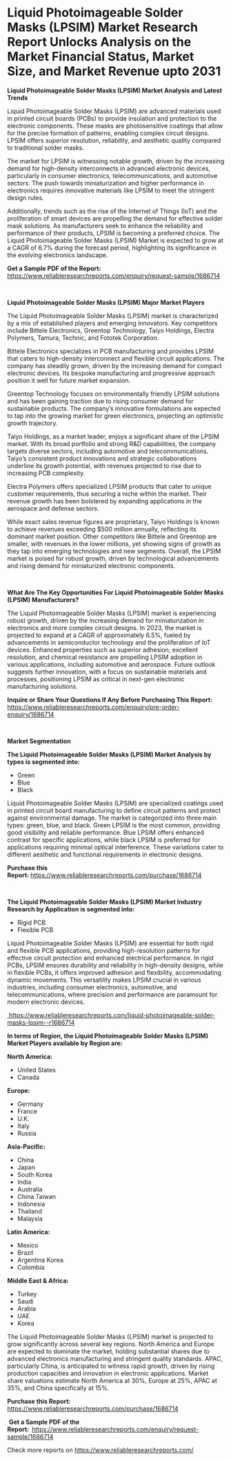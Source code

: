 <p><h1>Liquid Photoimageable Solder Masks (LPSIM) Market Research Report Unlocks Analysis on the Market Financial Status, Market Size, and Market Revenue upto 2031</h1></p><p><strong>Liquid Photoimageable Solder Masks (LPSIM) Market Analysis and Latest Trends</strong></p>
<p><p>Liquid Photoimageable Solder Masks (LPSIM) are advanced materials used in printed circuit boards (PCBs) to provide insulation and protection to the electronic components. These masks are photosensitive coatings that allow for the precise formation of patterns, enabling complex circuit designs. LPSIM offers superior resolution, reliability, and aesthetic quality compared to traditional solder masks. </p><p>The market for LPSIM is witnessing notable growth, driven by the increasing demand for high-density interconnects in advanced electronic devices, particularly in consumer electronics, telecommunications, and automotive sectors. The push towards miniaturization and higher performance in electronics requires innovative materials like LPSIM to meet the stringent design rules. </p><p>Additionally, trends such as the rise of the Internet of Things (IoT) and the proliferation of smart devices are propelling the demand for effective solder mask solutions. As manufacturers seek to enhance the reliability and performance of their products, LPSIM is becoming a preferred choice. The Liquid Photoimageable Solder Masks (LPSIM) Market is expected to grow at a CAGR of 6.7% during the forecast period, highlighting its significance in the evolving electronics landscape.</p></p>
<p><strong>Get a Sample PDF of the Report:&nbsp;</strong> <a href="https://www.reliableresearchreports.com/enquiry/request-sample/1686714?utm_campaign=2002&utm_medium=2&utm_source=Github&utm_content=ia&utm_term=31122024&utm_id=liquid-photoimageable-solder-masks-lpsim">https://www.reliableresearchreports.com/enquiry/request-sample/1686714</a></p>
<p>&nbsp;</p>
<p><strong>Liquid Photoimageable Solder Masks (LPSIM) Major Market Players</strong></p>
<p><p>The Liquid Photoimageable Solder Masks (LPSIM) market is characterized by a mix of established players and emerging innovators. Key competitors include Bittele Electronics, Greentop Technology, Taiyo Holdings, Electra Polymers, Tamura, Technic, and Fototek Corporation.</p><p>Bittele Electronics specializes in PCB manufacturing and provides LPSIM that caters to high-density interconnect and flexible circuit applications. The company has steadily grown, driven by the increasing demand for compact electronic devices. Its bespoke manufacturing and progressive approach position it well for future market expansion.</p><p>Greentop Technology focuses on environmentally friendly LPSIM solutions and has been gaining traction due to rising consumer demand for sustainable products. The company’s innovative formulations are expected to tap into the growing market for green electronics, projecting an optimistic growth trajectory.</p><p>Taiyo Holdings, as a market leader, enjoys a significant share of the LPSIM market. With its broad portfolio and strong R&D capabilities, the company targets diverse sectors, including automotive and telecommunications. Taiyo’s consistent product innovations and strategic collaborations underline its growth potential, with revenues projected to rise due to increasing PCB complexity.</p><p>Electra Polymers offers specialized LPSIM products that cater to unique customer requirements, thus securing a niche within the market. Their revenue growth has been bolstered by expanding applications in the aerospace and defense sectors.</p><p>While exact sales revenue figures are proprietary, Taiyo Holdings is known to achieve revenues exceeding $500 million annually, reflecting its dominant market position. Other competitors like Bittele and Greentop are smaller, with revenues in the lower millions, yet showing signs of growth as they tap into emerging technologies and new segments. Overall, the LPSIM market is poised for robust growth, driven by technological advancements and rising demand for miniaturized electronic components.</p></p>
<p>&nbsp;</p>
<p><strong>What Are The Key Opportunities For Liquid Photoimageable Solder Masks (LPSIM) Manufacturers?</strong></p>
<p><p>The Liquid Photoimageable Solder Masks (LPSIM) market is experiencing robust growth, driven by the increasing demand for miniaturization in electronics and more complex circuit designs. In 2023, the market is projected to expand at a CAGR of approximately 6.5%, fueled by advancements in semiconductor technology and the proliferation of IoT devices. Enhanced properties such as superior adhesion, excellent resolution, and chemical resistance are propelling LPSIM adoption in various applications, including automotive and aerospace. Future outlook suggests further innovation, with a focus on sustainable materials and processes, positioning LPSIM as critical in next-gen electronic manufacturing solutions.</p></p>
<p><strong>Inquire or Share Your Questions If Any Before Purchasing This Report:</strong> <a href="https://www.reliableresearchreports.com/enquiry/pre-order-enquiry/1686714?utm_campaign=2002&utm_medium=2&utm_source=Github&utm_content=ia&utm_term=31122024&utm_id=liquid-photoimageable-solder-masks-lpsim">https://www.reliableresearchreports.com/enquiry/pre-order-enquiry/1686714</a></p>
<p>&nbsp;</p>
<p><strong>Market Segmentation</strong></p>
<p><strong>The Liquid Photoimageable Solder Masks (LPSIM) Market Analysis by types is segmented into:</strong></p>
<p><ul><li>Green</li><li>Blue</li><li>Black</li></ul></p>
<p><p>Liquid Photoimageable Solder Masks (LPSIM) are specialized coatings used in printed circuit board manufacturing to define circuit patterns and protect against environmental damage. The market is categorized into three main types: green, blue, and black. Green LPSIM is the most common, providing good visibility and reliable performance. Blue LPSIM offers enhanced contrast for specific applications, while black LPSIM is preferred for applications requiring minimal optical interference. These variations cater to different aesthetic and functional requirements in electronic designs.</p></p>
<p><strong>Purchase this Report:&nbsp;</strong><a href="https://www.reliableresearchreports.com/purchase/1686714?utm_campaign=2002&utm_medium=2&utm_source=Github&utm_content=ia&utm_term=31122024&utm_id=liquid-photoimageable-solder-masks-lpsim">https://www.reliableresearchreports.com/purchase/1686714</a></p>
<p>&nbsp;</p>
<p><strong>The Liquid Photoimageable Solder Masks (LPSIM) Market Industry Research by Application is segmented into:</strong></p>
<p><ul><li>Rigid PCB</li><li>Flexible PCB</li></ul></p>
<p><p>Liquid Photoimageable Solder Masks (LPSIM) are essential for both rigid and flexible PCB applications, providing high-resolution patterns for effective circuit protection and enhanced electrical performance. In rigid PCBs, LPSIM ensures durability and reliability in high-density designs, while in flexible PCBs, it offers improved adhesion and flexibility, accommodating dynamic movements. This versatility makes LPSIM crucial in various industries, including consumer electronics, automotive, and telecommunications, where precision and performance are paramount for modern electronic devices.</p></p>
<p><a href="https://www.reliableresearchreports.com/liquid-photoimageable-solder-masks-lpsim--r1686714?utm_campaign=2002&utm_medium=2&utm_source=Github&utm_content=ia&utm_term=31122024&utm_id=liquid-photoimageable-solder-masks-lpsim">&nbsp;https://www.reliableresearchreports.com/liquid-photoimageable-solder-masks-lpsim--r1686714</a></p>
<p><strong>In terms of Region, the Liquid Photoimageable Solder Masks (LPSIM) Market Players available by Region are:</strong></p>
<p>
    <p> <strong> North America: </strong>
        <ul>
            <li>United States</li>
            <li>Canada</li>
        </ul>
        </p> 
    <p> <strong> Europe: </strong>
        <ul>
            <li>Germany</li>
            <li>France</li>
            <li>U.K.</li>
            <li>Italy</li>
            <li>Russia</li>
        </ul>
        </p> 
    <p> <strong> Asia-Pacific: </strong>
        <ul>
            <li>China</li>
            <li>Japan</li>
            <li>South Korea</li>
            <li>India</li>
            <li>Australia</li>
            <li>China Taiwan</li>
            <li>Indonesia</li>
            <li>Thailand</li>
            <li>Malaysia</li>
        </ul>
        </p> 
    <p> <strong> Latin America: </strong>
        <ul>
            <li>Mexico</li>
            <li>Brazil</li>
            <li>Argentina Korea</li>
            <li>Colombia</li>
        </ul>
        </p> 
    <p> <strong> Middle East & Africa: </strong>
        <ul>
            <li>Turkey</li>
            <li>Saudi</li>
            <li>Arabia</li>
            <li>UAE</li>
            <li>Korea</li>
        </ul>
    </p>
    </p>
<p><p>The Liquid Photoimageable Solder Masks (LPSIM) market is projected to grow significantly across several key regions. North America and Europe are expected to dominate the market, holding substantial shares due to advanced electronics manufacturing and stringent quality standards. APAC, particularly China, is anticipated to witness rapid growth, driven by rising production capacities and innovation in electronic applications. Market share valuations estimate North America at 30%, Europe at 25%, APAC at 35%, and China specifically at 15%.</p></p>
<p><strong>Purchase this Report: </strong><a href="https://www.reliableresearchreports.com/purchase/1686714?utm_campaign=2002&utm_medium=2&utm_source=Github&utm_content=ia&utm_term=31122024&utm_id=liquid-photoimageable-solder-masks-lpsim">https://www.reliableresearchreports.com/purchase/1686714</a></p>
<p>&nbsp;<strong>Get a Sample PDF of the Report:&nbsp;&nbsp;</strong><a href="https://www.reliableresearchreports.com/enquiry/request-sample/1686714?utm_campaign=2002&utm_medium=2&utm_source=Github&utm_content=ia&utm_term=31122024&utm_id=liquid-photoimageable-solder-masks-lpsim">https://www.reliableresearchreports.com/enquiry/request-sample/1686714</a></p>
<p><strong></strong></p>
<p>Check more reports on <a href="https://www.reliableresearchreports.com/?utm_campaign=2002&utm_medium=2&utm_source=Github&utm_content=ia&utm_term=31122024&utm_id=liquid-photoimageable-solder-masks-lpsim">https://www.reliableresearchreports.com/</a></p>